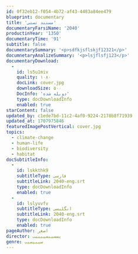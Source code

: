 ```yaml
---
id: 0f32eb12-f054-4b72-af43-4483a84ee479
blueprint: documentary
title: 'مستند تستی'
documentaryFarsiName: '2040'
productinYear: '1350'
documentaryTime: '91'
subtitle: false
documentarySummary: '<p>sdfkjsflskjf12321</p>'
documnetaryAnalizeSummary: '<p>lsjflsfj123</p>'
documentaryDownload:
  -
    id: ls5u1miv
    quality: ۱۰۸۰
    docLink: cover.jpg
    downloadSize: ۵۰۰
    DocInfo: 'دوبله شده'
    type: docDownloadInfo
    enabled: true
starContent: false
updated_by: c1ede7bd-11c2-4af0-9224-2178b8f71939
updated_at: 1707975846
featuredImagePostVertical: cover.jpg
topics:
  - climate-change
  - human-life
  - biodiversity
  - habitat
docSubtitleInfo:
  -
    id: lskkthk9
    subtitleType: فارسی
    subtitleLink: 2040-eng.srt
    type: docDownloadInfo
    enabled: true
  -
    id: lslyuvfv
    subtitleType: انگلیسی
    subtitleLink: 2040-eng.srt
    type: docDownloadInfo
    enabled: true
pageAuthor: اصغر
director: یسسیبسیببیب
genre: سیبیسیب
---
```

